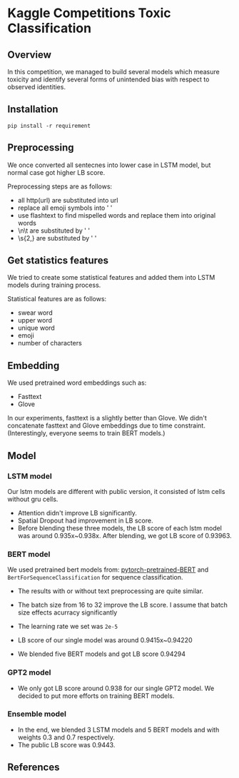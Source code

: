 # Kaggle Competitions Toxic Classification


## Overview
In this competition, we managed to build several models which measure toxicity and identify several forms of unintended bias with respect to observed identities.

## Installation
```
pip install -r requirement  
```



## Preprocessing
We once converted all sentecnes into lower case in LSTM model, but normal case got higher LB score. 

Preprocessing steps are as follows:
 *  all http(url) are substituted into url
 *  replace all emoji symbols into ' '
 *  use flashtext to find mispelled words and replace them into original words
 *  \n\t are substituted by ' '
 *  \s{2,} are substituted by ' '

## Get statistics features
We tried to create some statistical features and added them into LSTM models during training process.

Statistical features are as follows:
* swear word 
* upper word 
* unique word
* emoji
* number of characters 


## Embedding
We used pretrained word embeddings such as:
* Fasttext
* Glove

In our experiments, fasttext is a slightly better than Glove.
We didn't concatenate fasttext and Glove embeddings due to time constraint. (Interestingly, everyone seems to train BERT models.)


## Model
### LSTM model
Our lstm models are different with public version, it consisted of lstm cells without gru cells.
* Attention didn't improve LB significantly.
* Spatial Dropout had improvement in LB score.
* Before blending these three models, the LB score of each lstm model was around 0.935x~0.938x. After blending, we got LB score of 0.93963.


### BERT model

We used pretrained bert models from: [pytorch-pretrained-BERT](https://github.com/huggingface/pytorch-pretrained-BERT) and `BertForSequenceClassification` for sequence classification.
* The results with or without text preprocessing are quite similar.

* The batch size from 16 to 32 improve the LB score. I assume that batch size effects acurracy significantly
* The learning rate we set was `2e-5`
* LB score of our single model was around 0.9415x~0.94220
* We blended five BERT models and got LB score 0.94294


### GPT2 model
* We only got LB score around 0.938 for our single GPT2 model. We decided to put more efforts on training BERT models. 

### Ensemble model

* In the end, we blended 3 LSTM models and 5 BERT models and with weights 0.3 and 0.7 respectively.
* The public LB score was 0.9443.


## References 
